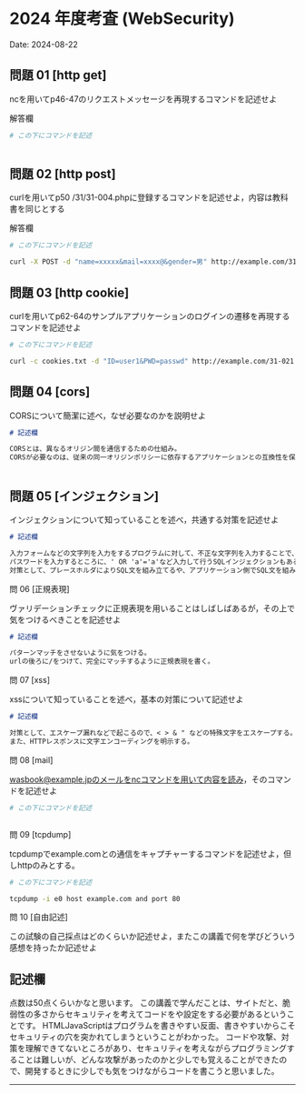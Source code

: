 # 2024 年度考査 (WebSecurity)

Date: 2024-08-22

## 問題 01 [http get]

ncを用いてp46-47のリクエストメッセージを再現するコマンドを記述せよ

解答欄

```bash
# この下にコマンドを記述



```

## 問題 02 [http post]

curlを用いてp50 /31/31-004.phpに登録するコマンドを記述せよ，内容は教科書を同じとする

解答欄

```bash
# この下にコマンドを記述

curl -X POST -d "name=xxxxx&mail=xxxx@&gender=男" http://example.com/31/31-004.php


```
## 問題 03 [http cookie]

curlを用いてp62-64のサンプルアプリケーションのログインの遷移を再現するコマンドを記述せよ


```bash
# この下にコマンドを記述

curl -c cookies.txt -d "ID=user1&PWD=passwd" http://example.com/31-021.php


```
## 問題 04 [cors]

CORSについて簡潔に述べ，なぜ必要なのかを説明せよ

```md
# 記述欄

CORSとは、異なるオリジン間を通信するための仕組み。
CORSが必要なのは、従来の同一オリジンポリシーに依存するアプリケーションとの互換性を保ちながら、異なるオリジンとのデータ交換をすることが可能だから。



```
## 問題 05 [インジェクション]

インジェクションについて知っていることを述べ，共通する対策を記述せよ

```md
# 記述欄

入力フォームなどの文字列を入力をするプログラムに対して、不正な文字列を入力することで、データの改ざんや不正ログインを行うことができる攻撃。
パスワードを入力するところに、' OR 'a'='a'など入力して行うSQLインジェクションもある。
対策として、プレースホルダによりSQL文を組み立てるや、アプリケーション側でSQL文を組み立てる際に、リテラルを正しく構成するなど、SQL文が変更されないようにする。などがある。


```
問 06 [正規表現]

ヴァリデーションチェックに正規表現を用いることはしばしばあるが，その上で気をつけるべきことを記述せよ

```md
# 記述欄

パターンマッチをさせないように気をつける。
urlの後ろに/をつけて、完全にマッチするように正規表現を書く。


```
問 07 [xss]

xssについて知っていることを述べ，基本の対策について記述せよ

```md
# 記述欄

対策として、エスケープ漏れなどで起こるので、< > & " などの特殊文字をエスケープする。
また、HTTPレスポンスに文字エンコーディングを明示する。

```
問 08 [mail]

wasbook@example.jpのメールをncコマンドを用いて内容を読み，そのコマンドを記述せよ

```bash
# この下にコマンドを記述



```
問 09 [tcpdump]

tcpdumpでexample.comとの通信をキャプチャーするコマンドを記述せよ，但しhttpのみとする。

```bash
# この下にコマンドを記述

tcpdump -i e0 host example.com and port 80

```
問 10 [自由記述]

この試験の自己採点はどのくらいか記述せよ，またこの講義で何を学びどういう感想を持ったか記述せよ

記述欄
------------------------------------------

点数は50点くらいかなと思います。
この講義で学んだことは、サイトだと、脆弱性の多さからセキュリティを考えてコードをや設定をする必要があるということです。
HTMLJavaScriptはプログラムを書きやすい反面、書きやすいからこそセキュリティの穴を突かれてしまうということがわかった。
コードや攻撃、対策を理解できてないところがあり、セキュリティを考えながらプログラミングすることは難しいが、どんな攻撃があったのかと少しでも覚えることができたので、開発するときに少しでも気をつけながらコードを書こうと思いました。


------------------------------------------
